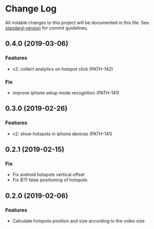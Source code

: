 # Change Log

All notable changes to this project will be documented in this file. See [standard-version](https://github.com/conventional-changelog/standard-version) for commit guidelines.

## 0.4.0 (2019-03-06)

### Features

* v2: collect analytics on hotspot click (PATH-142)

### Fix
* improve iphone setup mode recognition (PATH-141)


## 0.3.0 (2019-02-26)

### Features

* v2: show hotspots in iphone devices (PATH-141)


## 0.2.1 (2019-02-15)

### Fix

* Fix android hotspots vertical offset
* Fix IE11 false positioning of hotspots


## 0.2.0 (2019-02-06)

### Features

* Calculate hotspots position and size according to the video size
